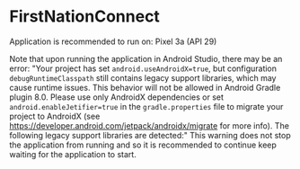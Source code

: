 # FirstNationConnect

Application is recommended to run on: Pixel 3a (API 29)

Note that upon running the application in Android Studio, there may be an error: 
"Your project has set `android.useAndroidX=true`, but configuration `debugRuntimeClasspath` still contains legacy support libraries, which may cause runtime issues.
  This behavior will not be allowed in Android Gradle plugin 8.0.
  Please use only AndroidX dependencies or set `android.enableJetifier=true` in the `gradle.properties` file to migrate your project to AndroidX (see https://developer.android.com/jetpack/androidx/migrate for more info).
  The following legacy support libraries are detected:"
This warning does not stop the application from running and so it is recommended to continue keep waiting for the application to start.
